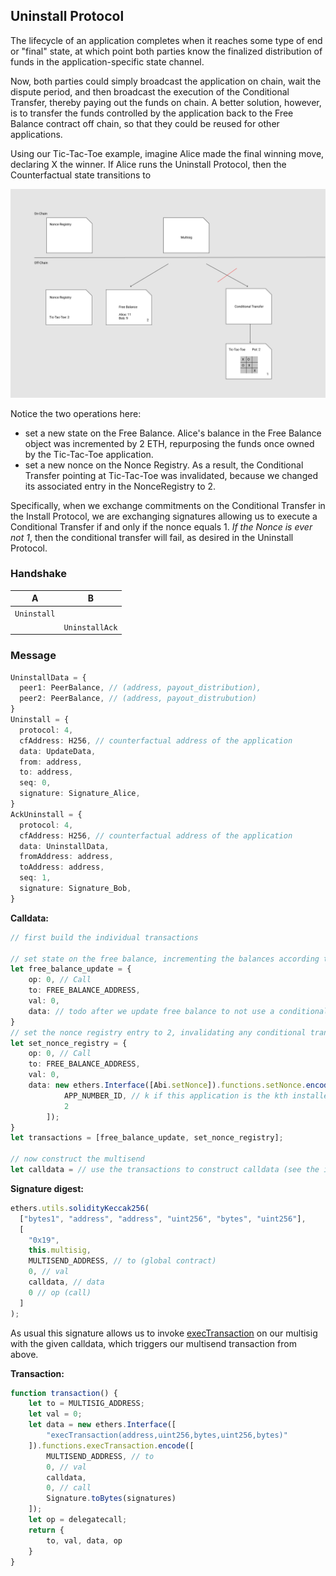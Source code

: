 ## Uninstall Protocol

The lifecycle of an application completes when it reaches some type of end or "final" state, at which point both parties know the finalized distribution of funds in the application-specific state channel.

Now, both parties could simply broadcast the application on chain, wait the dispute period, and then broadcast the execution of the Conditional Transfer, thereby paying out the funds on chain. A better solution, however, is to transfer the funds controlled by the application back to the Free Balance contract off chain, so that they could be reused for other applications.

Using our Tic-Tac-Toe example, imagine Alice made the final winning move, declaring X the winner. If Alice runs the Uninstall Protocol, then the Counterfactual state transitions to

![uninstall](../images/uninstall.png)

Notice the two operations here:

- set a new state on the Free Balance. Alice's balance in the Free Balance object was incremented by 2 ETH, repurposing the funds once owned by the Tic-Tac-Toe application.
- set a new nonce on the Nonce Registry. As a result, the Conditional Transfer pointing at Tic-Tac-Toe was invalidated, because we changed its associated entry in the NonceRegistry to 2.

Specifically, when we exchange commitments on the Conditional Transfer in the Install Protocol, we are exchanging signatures allowing us to execute a Conditional Transfer if and only if the nonce equals 1. *If the Nonce is ever not 1*, then the conditional transfer will fail, as desired in the Uninstall Protocol.

### Handshake

| A           | B              |
| ----------- | -------------- |
| `Uninstall` |                |
|             | `UninstallAck` |

### Message

```typescript
UninstallData = {
  peer1: PeerBalance, // (address, payout_distribution),
  peer2: PeerBalance, // (address, payout_distrubution)
}
Uninstall = {
  protocol: 4,
  cfAddress: H256, // counterfactual address of the application
  data: UpdateData,
  from: address,
  to: address,
  seq: 0,
  signature: Signature_Alice,
}
AckUninstall = {
  protocol: 4,
  cfAddress: H256, // counterfactual address of the application
  data: UninstallData,
  fromAddress: address,
  toAddress: address,
  seq: 1,
  signature: Signature_Bob,
}
```

**Calldata:**

```typescript
// first build the individual transactions

// set state on the free balance, incrementing the balances according to the app payout
let free_balance_update = {
	op: 0, // Call
	to: FREE_BALANCE_ADDRESS,
	val: 0,
	data: // todo after we update free balance to not use a conditional transfer
}
// set the nonce registry entry to 2, invalidating any conditional transfer on the app
let set_nonce_registry = {
	op: 0, // Call
	to: FREE_BALANCE_ADDRESS,
	val: 0,
	data: new ethers.Interface([Abi.setNonce]).functions.setNonce.encode([
			APP_NUMBER_ID, // k if this application is the kth installed application
			2
		]);
}
let transactions = [free_balance_update, set_nonce_registry];

// now construct the multisend
let calldata = // use the transactions to construct calldata (see the install protocol)
```

**Signature digest:**

```typescript
ethers.utils.solidityKeccak256(
  ["bytes1", "address", "address", "uint256", "bytes", "uint256"],
  [
    "0x19",
	this.multisig,
	MULTISEND_ADDRESS, // to (global contract)
	0, // val
	calldata, // data
	0 // op (call)
  ]
);
```

As usual this signature allows us to invoke <a href="https://github.com/counterfactual/contracts/blob/develop/contracts/MinimumViableMultisig.sol">execTransaction</a> on our multisig with the given calldata, which triggers our multisend transaction from above.

**Transaction:**

```typescript
function transaction() {
    let to = MULTISIG_ADDRESS;
    let val = 0;
    let data = new ethers.Interface([
        "execTransaction(address,uint256,bytes,uint256,bytes)"
    ]).functions.execTransaction.encode([
        MULTISEND_ADDRESS, // to
        0, // val
        calldata,
        0, // call
        Signature.toBytes(signatures)
    ]);
    let op = delegatecall;
	return {
    	to, val, data, op
	}
}
```
